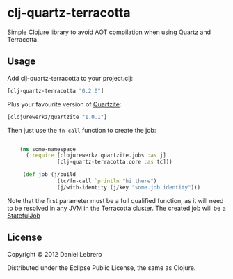 # clj-quartz-terracotta

Simple Clojure library to avoid AOT compilation when using Quartz and Terracotta.

## Usage

Add clj-quartz-terracotta to your project.clj:

```clojure
[clj-quartz-terracotta "0.2.0"]
```

Plus your favourite version of [Quartzite](http://clojurequartz.info/):

```clojure
[clojurewerkz/quartzite "1.0.1"]
```

Then just use the `fn-call` function to create the job:

```clojure

    (ns some-namespace
      (:require [clojurewerkz.quartzite.jobs :as j]
                [clj-quartz-terracotta.core :as tc]))

     (def job (j/build
                (tc/fn-call `println "hi there")
                (j/with-identity (j/key "some.job.identity")))
```

Note that the first parameter must be a full qualified function, as it will need to be resolved in any JVM in the Terracotta cluster. The created job will be a [StatefulJob](http://quartz-scheduler.org/api/2.0.0/org/quartz/StatefulJob.html)


## License

Copyright © 2012 Daniel Lebrero

Distributed under the Eclipse Public License, the same as Clojure.
